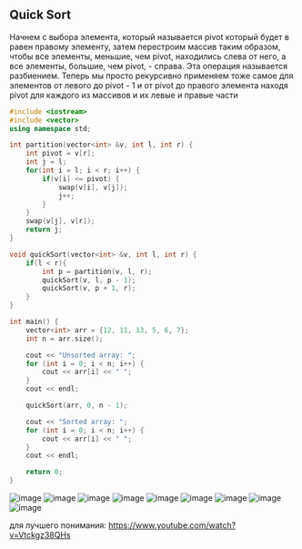 ## Quick Sort

Начнем с выбора элемента, который называется pivot который будет в равен правому элементу, затем перестроим массив таким образом, чтобы все элементы, меньшие, чем pivot, находились слева от него, а все элементы, большие, чем pivot, - справа. Эта операция называется разбиением.
Теперь мы просто рекурсивно применяем тоже самое для элементов от левого до pivot - 1 и от pivot до правого элемента находя pivot для каждого из массивов и их левые и правые части

```c++
#include <iostream>
#include <vector>
using namespace std;

int partition(vector<int> &v, int l, int r) {
    int pivot = v[r];
    int j = l;
    for(int i = l; i < r; i++) { 
        if(v[i] <= pivot) {
            swap(v[i], v[j]);
            j++;
        }
    }
    swap(v[j], v[r]);
    return j;
}

void quickSort(vector<int> &v, int l, int r) {
    if(l < r){
        int p = partition(v, l, r);
        quickSort(v, l, p - 1);
        quickSort(v, p + 1, r);
    }
}

int main() {
    vector<int> arr = {12, 11, 13, 5, 6, 7};
    int n = arr.size();

    cout << "Unsorted array: ";
    for (int i = 0; i < n; i++) {
        cout << arr[i] << " ";
    }
    cout << endl;

    quickSort(arr, 0, n - 1);

    cout << "Sorted array: ";
    for (int i = 0; i < n; i++) {
        cout << arr[i] << " ";
    }
    cout << endl;

    return 0;
}

```

![image](https://github.com/Arlan-Z/Algorithms-and-data-structures/assets/122739941/a66cb9e9-10c2-4463-bf19-356efec51e9d)
![image](https://github.com/Arlan-Z/Algorithms-and-data-structures/assets/122739941/117ed317-0eea-4d0a-b470-c40dacc1957d)
![image](https://github.com/Arlan-Z/Algorithms-and-data-structures/assets/122739941/0c18b31c-c1d1-4fd7-8411-d9e2f0fbda93)
![image](https://github.com/Arlan-Z/Algorithms-and-data-structures/assets/122739941/e8bf572a-6e40-40d7-9a77-f68aba76df65)
![image](https://github.com/Arlan-Z/Algorithms-and-data-structures/assets/122739941/22f35550-b3bf-4bae-b40f-ac7b77bc5ad6)
![image](https://github.com/Arlan-Z/Algorithms-and-data-structures/assets/122739941/1d17c2da-0611-4519-9cb9-2e180913f048)
![image](https://github.com/Arlan-Z/Algorithms-and-data-structures/assets/122739941/a005afd3-7755-4fd9-83dd-59fc90895580)
![image](https://github.com/Arlan-Z/Algorithms-and-data-structures/assets/122739941/1263b69a-76cd-488c-b1fb-403682008b0d)
![image](https://github.com/Arlan-Z/Algorithms-and-data-structures/assets/122739941/d868df91-88a1-46d3-bd1c-ff3d51ec2dcd)

для лучшего понимания:
https://www.youtube.com/watch?v=Vtckgz38QHs



